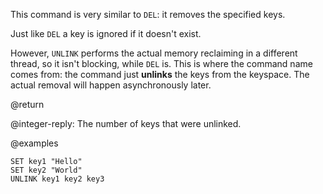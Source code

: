 This command is very similar to `DEL`: it removes the specified keys.

Just like `DEL` a key is ignored if it doesn't exist.

However, `UNLINK` performs the actual memory reclaiming in a different thread, so it isn't blocking, while `DEL` is.
This is where the command name comes from: the command just **unlinks** the keys from the keyspace.
The actual removal will happen asynchronously later.

@return

@integer-reply: The number of keys that were unlinked.

@examples

```cli
SET key1 "Hello"
SET key2 "World"
UNLINK key1 key2 key3
```
